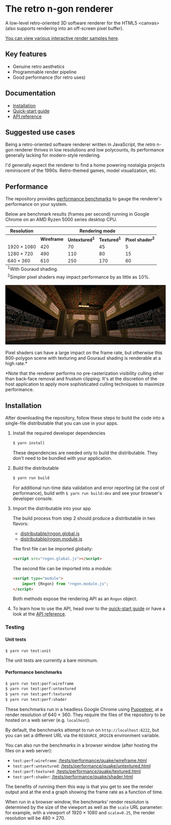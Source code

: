 # The retro n-gon renderer

A low-level retro-oriented 3D software renderer for the HTML5 \<canvas\> (also supports rendering into an off-screen pixel buffer).

[You can view various interactive render samples here](https://leikareipa.github.io/retro-ngon/samples/).

## Key features

- Genuine retro aesthetics
- Programmable render pipeline
- Good performance (for retro uses)

## Documentation

- [Installation](#installation)
- [Quick-start guide](/docs/quick-start.md)
- [API reference](/docs/api-reference.md)

## Suggested use cases

Being a retro-oriented software renderer written in JavaScript, the retro n-gon renderer thrives in low resolutions and low polycounts, its performance generally lacking for modern-style rendering.

I'd generally expect the renderer to find a home powering nostalgia projects reminiscent of the 1990s. Retro-themed games, model visualization, etc.

## Performance

The repository provides [performance benchmarks](#performance-benchmarks) to gauge the renderer's performance on your system.

Below are benchmark results (frames per second) running in Google Chrome on an AMD Ryzen 5000 series desktop CPU.

<table>
    <tr>
        <th>Resolution</th>
        <th colspan="4">Rendering mode</th>
    </tr>
    <tr>
        <th></th>
        <th>Wireframe</th>
        <th>Untextured<sup>1</sup></th>
        <th>Textured<sup>1</sup></th>
        <th>Pixel shader<sup>2</sup></th>
    </tr>
    <tr>
        <td>1920 &times; 1080</td>
        <td>420</td>
        <td>70</td>
        <td>45</td>
        <td>5</td>
    </tr>
    <tr>
        <td>1280 &times; 720</td>
        <td>490</td>
        <td>110</td>
        <td>80</td>
        <td>15</td>
    </tr>
    <tr>
        <td>640 &times; 360</td>
        <td>610</td>
        <td>250</td>
        <td>170</td>
        <td>60</td>
    </tr>
    <tfoot>
        <tr>
            <td colspan="5">
                <sup>1</sup>With Gouraud shading.
            </td>
        </tr>
        <tr>
            <td colspan="5">
                <sup>2</sup>Simpler pixel shaders may impact performance by as little as 10%.
            </td>
        </tr>
    </tfoot>
</table>

![A screenshot of the benchmark](/docs/images/bench-quake.jpg)

Pixel shaders can have a large impact on the frame rate, but otherwise this 800-polygon scene with texturing and Gouraud shading is renderable at a high rate.*

\*Note that the renderer performs no pre-rasterization visibility culling other than back-face removal and frustum clipping. It's at the discretion of the host application to apply more sophisticated culling techniques to maximize performance.

## Installation

After downloading the repository, follow these steps to build the code into a single-file distributable that you can use in your apps.

1. Install the required developer dependencies

    ```bash
    $ yarn install
    ```

    These dependencies are needed only to build the distributable. They don't need to be bundled with your application.

2. Build the distributable

    ```bash
    $ yarn run build
    ```

    For additional run-time data validation and error reporting (at the cost of performance), build with `$ yarn run build:dev` and see your browser's developer console.

3. Import the distributable into your app

    The build process from step 2 should produce a distributable in two flavors:

    - [distributable/rngon.global.js](/distributable/rngon.global.js)
    - [distributable/rngon.module.js](/distributable/rngon.module.js)

    The first file can be imported globally:

    ```html
    <script src="rngon.global.js"></script>
    ```

    The second file can be imported into a module:

    ```html
    <script type="module">
        import {Rngon} from "rngon.module.js";
    </script>
    ```

    Both methods expose the rendering API as an `Rngon` object.
    
4. To learn how to use the API, head over to the [quick-start guide](/docs/quick-start.md) or have a look at the [API reference](/docs/api-reference.md).

### Testing

#### Unit tests

```bash
$ yarn run test:unit
```

The unit tests are currently a bare minimum.

#### Performance benchmarks

```bash
$ yarn run test:perf:wireframe
$ yarn run test:perf:untextured
$ yarn run test:perf:textured
$ yarn run test:perf:shader
```

These benchmarks run in a headless Google Chrome using [Puppeteer](https://github.com/puppeteer/puppeteer), at a render resolution of 640 &times; 360. They require the files of the repository to be hosted on a web server (e.g. `localhost`).

By default, the benchmarks attempt to run on `http://localhost:8222`, but you can set a different URL via the `RESOURCE_ORIGIN` environment variable.

You can also run the benchmarks in a browser window (after hosting the files on a web server):

- `test:perf:wireframe`: [/tests/performance/quake/wireframe.html]()
- `test:perf:untextured`: [/tests/performance/quake/untextured.html]()
- `test:perf:textured`: [/tests/performance/quake/textured.html]()
- `test:perf:shader`: [/tests/performance/quake/shader.html]()

The benefits of running them this way is that you get to see the render output and at the end a graph showing the frame rate as a function of time.

When run in a browser window, the benchmarks' render resoluton is determined by the size of the viewport as well as the `scale` URL parameter: for example, with a viewport of 1920 &times; 1080 and `scale=0.25`, the render resolution will be 480 &times; 270.
